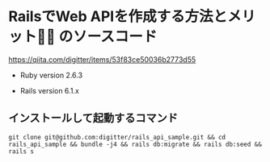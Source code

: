 # RailsでWeb APIを作成する方法とメリット🤔💭 のソースコード
https://qiita.com/digitter/items/53f83ce50036b2773d55

* Ruby version
    2.6.3

* Rails version
    6.1.x

## インストールして起動するコマンド

```
git clone git@github.com:digitter/rails_api_sample.git && cd rails_api_sample && bundle -j4 && rails db:migrate && rails db:seed && rails s
```

